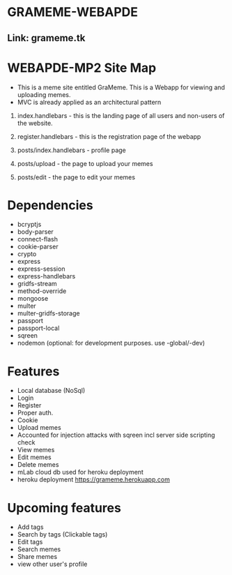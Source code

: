 # GRAMEME-WEBAPDE 
## Link: grameme.tk

# WEBAPDE-MP2 Site Map
- This is a meme site entitled GraMeme. This is a Webapp for viewing and uploading memes. 
- MVC is already applied as an architectural pattern

1. index.handlebars - this is the landing page of all users and non-users of the website.

2. register.handlebars - this is the registration page of the webapp

3. posts/index.handlebars - profile page

4. posts/upload - the page to upload your memes

5. posts/edit - the page to edit your memes

# Dependencies
- bcryptjs
- body-parser
- connect-flash
- cookie-parser
- crypto
- express
- express-session
- express-handlebars
- gridfs-stream
- method-override
- mongoose
- multer
- multer-gridfs-storage
- passport
- passport-local
- sqreen
- nodemon (optional: for development purposes. use -global/-dev)

# Features
- Local database (NoSql)
- Login
- Register
- Proper auth.
- Cookie
- Upload memes
- Accounted for injection attacks with sqreen incl server side scripting check
- View memes
- Edit memes
- Delete memes
- mLab cloud db used for heroku deployment
- heroku deployment https://grameme.herokuapp.com
# Upcoming features
- Add tags
- Search by tags (Clickable tags)
- Edit tags
- Search memes
- Share memes
- view other user's profile
